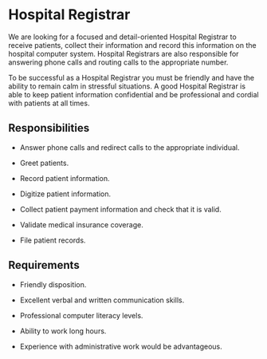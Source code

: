 # Hospital Registrar

We are looking for a focused and detail-oriented Hospital Registrar to receive patients, collect their information and record this information on the hospital computer system. Hospital Registrars are also responsible for answering phone calls and routing calls to the appropriate number.

To be successful as a Hospital Registrar you must be friendly and have the ability to remain calm in stressful situations. A good Hospital Registrar is able to keep patient information confidential and be professional and cordial with patients at all times.

## Responsibilities

* Answer phone calls and redirect calls to the appropriate individual.

* Greet patients.

* Record patient information.

* Digitize patient information.

* Collect patient payment information and check that it is valid.

* Validate medical insurance coverage.

* File patient records.

## Requirements

* Friendly disposition.

* Excellent verbal and written communication skills.

* Professional computer literacy levels.

* Ability to work long hours.

* Experience with administrative work would be advantageous.

